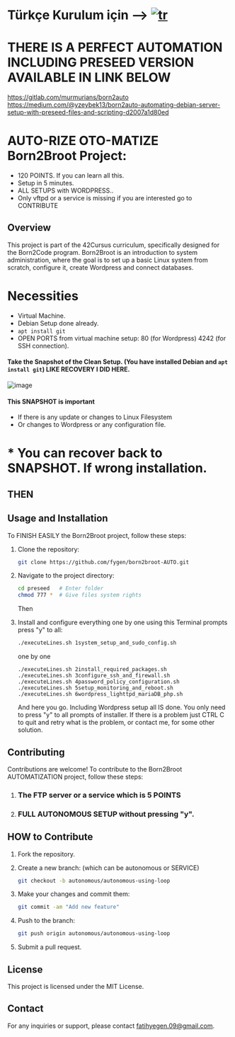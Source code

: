 # Türkçe Kurulum için --> [![tr](https://img.shields.io/badge/lang-tr-red.svg)](https://github.com/fygen/born2broot-AUTO/blob/master/README-TR.md)

# THERE IS A PERFECT AUTOMATION INCLUDING PRESEED VERSION AVAILABLE IN LINK BELOW
https://gitlab.com/murmurians/born2auto
https://medium.com/@yzeybek13/born2auto-automating-debian-server-setup-with-preseed-files-and-scripting-d2007a1d80ed

# AUTO-RIZE OTO-MATIZE Born2Broot Project: 
*  120 POINTS. If you can learn all this.
*  Setup in 5 minutes.
*  ALL SETUPS with WORDPRESS..
*  Only vftpd or a service is missing if you are interested go to CONTRIBUTE

## Overview
This project is part of the 42Cursus curriculum, specifically designed for the Born2Code program. Born2Broot is an introduction to system administration, where the goal is to set up a basic Linux system from scratch, configure it, create Wordpress and connect databases.

# Necessities
   * Virtual Machine.
   * Debian Setup done already.
   * ```apt install git```
   * OPEN PORTS from virtual machine setup: 80 (for Wordpress) 4242 (for SSH connection). 

#### Take the Snapshot of the Clean Setup. (You have installed Debian and ```apt install git```) LIKE RECOVERY I DID HERE.
   ![image](https://github.com/fygen/preseed/assets/25952641/69511f98-6acf-4385-a24e-70be3927f409)
   
#### This SNAPSHOT is important 
   * If there is any update or changes to Linux Filesystem
   * Or changes to Wordpress or any configuration file.
# * You can recover back to SNAPSHOT. If wrong installation.

## THEN

## Usage and Installation
To FINISH EASILY the Born2Broot project, follow these steps:

1. Clone the repository:
   ```bash
   git clone https://github.com/fygen/born2broot-AUTO.git
   ```

2. Navigate to the project directory:
   ```bash
   cd preseed   # Enter folder
   chmod 777 *  # Give files system rights
   ```
   Then

3. Install and configure everything one by one using this Terminal prompts press "y" to all:
   ```bash
   ./executeLines.sh 1system_setup_and_sudo_config.sh
   ```
   one by one
   ```
   ./executeLines.sh 2install_required_packages.sh
   ./executeLines.sh 3configure_ssh_and_firewall.sh
   ./executeLines.sh 4password_policy_configuration.sh
   ./executeLines.sh 5setup_monitoring_and_reboot.sh
   ./executeLines.sh 6wordpress_lighttpd_mariaDB_php.sh
   ```
   
   And here you go. Including Wordpress setup all IS done. You only need to press "y" to all prompts of installer.
   If there is a problem just CTRL C to quit and retry what is the problem, or contact me, for some other solution.

## Contributing
Contributions are welcome! To contribute to the Born2Broot AUTOMATIZATION project, follow these steps:

1. ### The FTP server or a service which is 5 POINTS 

2. ### FULL AUTONOMOUS SETUP without pressing "y".

## HOW to Contribute 

1. Fork the repository.

2. Create a new branch: (which can be autonomous or SERVICE)
   ```bash
   git checkout -b autonomous/autonomous-using-loop
   ```

3. Make your changes and commit them:
   ```bash
   git commit -am "Add new feature"
   ```

4. Push to the branch:
   ```bash
   git push origin autonomous/autonomous-using-loop
   ```

5. Submit a pull request.

## License
This project is licensed under the MIT License.

## Contact
For any inquiries or support, please contact [fatihyegen.09@gmail.com](mailto:fatihyegen.09@gmail.com).
